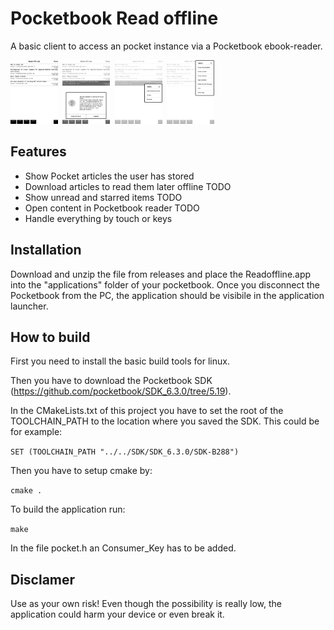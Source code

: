 # Pocketbook Read offline
A basic client to access an pocket instance via a Pocketbook ebook-reader. 

<img src="/screenshots/ListView.bmp" width="15%" height="15%">&nbsp;&nbsp;<img src="/screenshots/ContentDialog.bmp" width="15%" height="15%">&nbsp;&nbsp;<img src="/screenshots/ItemMenu.bmp" width="15%" height="15%">&nbsp;&nbsp;<img src="/screenshots/MainMenu.bmp" width="15%" height="15%">

## Features

* Show Pocket articles the user has stored
* Download articles to read them later offline TODO
* Show unread and starred items TODO
* Open content in Pocketbook reader TODO
* Handle everything by touch or keys

## Installation
Download and unzip the file from releases and place the Readoffline.app into the "applications" folder of your pocketbook. 
Once you disconnect the Pocketbook from the PC, the application should be visibile in the application launcher.

## How to build

First you need to install the basic build tools for linux.

Then you have to download the Pocketbook SDK (https://github.com/pocketbook/SDK_6.3.0/tree/5.19).

In the CMakeLists.txt of this project you have to set the root of the TOOLCHAIN_PATH to the location where you saved the SDK. 
This could be for example:

`SET (TOOLCHAIN_PATH "../../SDK/SDK_6.3.0/SDK-B288")`

Then you have to setup cmake by:

`cmake .`

To build the application run:

`make` 

In the file pocket.h an Consumer_Key has to be added.

## Disclamer
Use as your own risk! 
Even though the possibility is really low, the application could harm your device or even break it.
